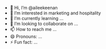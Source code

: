 - 👋 Hi, I’m @aileekeenan
- 👀 I’m interested in marketing and hospitality
- 🌱 I’m currently learning ...
- 💞️ I’m looking to collaborate on ...
- 📫 How to reach me ...
- 😄 Pronouns: ...
- ⚡ Fun fact: ...

<!---
aileekeenan/aileekeenan is a ✨ special ✨ repository because its `README.md` (this file) appears on your GitHub profile.
You can click the Preview link to take a look at your changes.
--->

